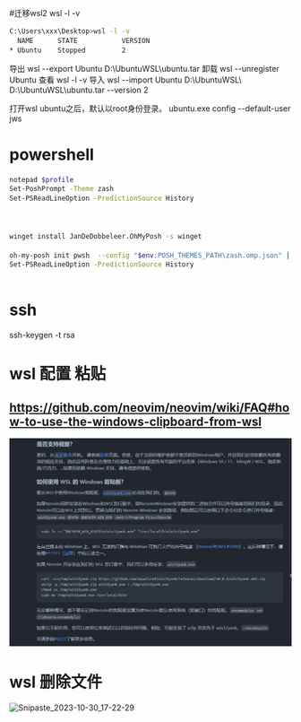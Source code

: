 #迁移wsl2
wsl -l -v
```bash
C:\Users\xxx\Desktop>wsl -l -v
  NAME      STATE           VERSION
* Ubuntu    Stopped         2
```
导出
wsl --export Ubuntu D:\UbuntuWSL\ubuntu.tar
卸载
wsl --unregister Ubuntu
查看
wsl -l -v
导入
wsl --import Ubuntu D:\UbuntuWSL\ D:\UbuntuWSL\ubuntu.tar --version 2

打开wsl ubuntu之后，默认以root身份登录。
ubuntu.exe config --default-user jws


# powershell 
```bash
notepad $profile
Set-PoshPrompt -Theme zash
Set-PSReadLineOption -PredictionSource History



winget install JanDeDobbeleer.OhMyPosh -s winget

oh-my-posh init pwsh  --config "$env:POSH_THEMES_PATH\zash.omp.json" | Invoke-Expression
Set-PSReadLineOption -PredictionSource History



```



# ssh
ssh-keygen -t rsa

# wsl 配置 粘贴
## https://github.com/neovim/neovim/wiki/FAQ#how-to-use-the-windows-clipboard-from-wsl
![](https://raw.githubusercontent.com/xiaojia21190/my_blog/main/images/Snipaste_2022-12-05_14-19-42.png)

# wsl 删除文件
![Snipaste_2023-10-30_17-22-29](https://github.com/xiaojia21190/config/assets/16084693/1976821e-4360-4cb9-8721-721477679925)

